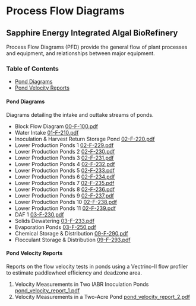 # Process Flow Diagrams

## Sapphire Energy Integrated Algal BioRefinery

Process Flow Diagrams (PFD) provide the general flow of plant processes and equipment, and relationships between major equipment.  

### Table of Contents

* [Pond Diagrams](#pond-diagrams)
* [Pond Velocity Reports](#pond-velocity-reports)

#### Pond Diagrams

Diagrams detailing the intake and outtake streams of ponds.

* Block Flow Diagram [00-F-100.pdf](PFD/00-F-100.pdf)
* Water Intake [01-F-210.pdf](PFD/01-F-210.pdf)
* Inoculation & Harvest Return Storage Pond [02-F-220.pdf](PFD/02-F-220.pdf)
* Lower Production Ponds 1 [02-F-229.pdf](PFD/02-F-229.pdf)
* Lower Production Ponds 2 [02-F-230.pdf](PFD/02-F-230.pdf)
* Lower Production Ponds 3 [02-F-231.pdf](PFD/02-F-231.pdf)
* Lower Production Ponds 4 [02-F-232.pdf](PFD/02-F-232.pdf)
* Lower Production Ponds 5 [02-F-233.pdf](PFD/02-F-233.pdf)
* Lower Production Ponds 6 [02-F-234.pdf](PFD/02-F-234.pdf)
* Lower Production Ponds 7 [02-F-235.pdf](PFD/02-F-235.pdf)
* Lower Production Ponds 8 [02-F-236.pdf](PFD/02-F-236.pdf)
* Lower Production Ponds 9 [02-F-237.pdf](PFD/02-F-237.pdf)
* Lower Production Ponds 10 [02-F-238.pdf](PFD/02-F-238.pdf)
* Lower Production Ponds 11 [02-F-239.pdf](PFD/02-F-239.pdf)
* DAF 1 [03-F-230.pdf](PFD/03-F-230.pdf)
* Solids Dewatering [03-F-233.pdf](PFD/03-F-233.pdf)
* Evaporation Ponds [03-F-250.pdf](PFD/03-F-250.pdf)
* Chemical Storage & Distribution [09-F-290.pdf](PFD/09-F-290.pdf)
* Flocculant Storage & Distribution [09-F-293.pdf](PFD/09-F-293.pdf)

#### Pond Velocity Reports

Reports on the flow velocity tests in ponds using a Vectrino-II flow profiler to estimate paddlewheel efficiency and deadzone area.

1. Velocity Measurements in Two IABR Inoculation Ponds [pond_velocity_report_1.pdf](other/pond_velocity_report_1.pdf)
2. Velocity Measurements in a Two-Acre Pond [pond_velocity_report_2.pdf](other/pond_velocity_report_2.pdf)
